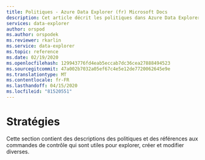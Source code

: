 ```yaml
---
title: Politiques - Azure Data Explorer (fr) Microsoft Docs
description: Cet article décrit les politiques dans Azure Data Explorer.
services: data-explorer
author: orspod
ms.author: orspodek
ms.reviewer: rkarlin
ms.service: data-explorer
ms.topic: reference
ms.date: 02/19/2020
ms.openlocfilehash: 129943776fd4eab5eccab7dc36cea27888494523
ms.sourcegitcommit: 47a002b7032a05ef67c4e5e12de7720062645e9e
ms.translationtype: MT
ms.contentlocale: fr-FR
ms.lasthandoff: 04/15/2020
ms.locfileid: "81520551"
---
```

# <a name="policies"></a>Stratégies

Cette section contient des descriptions des politiques et des références aux commandes de contrôle qui sont utiles pour explorer, créer et modifier diverses.